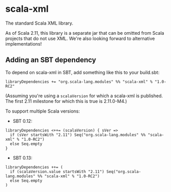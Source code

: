 scala-xml
=========

The standard Scala XML library.

As of Scala 2.11, this library is a separate jar that can be omitted from Scala projects that do not use XML.
We're also looking forward to alternative implementations!

## Adding an SBT dependency
To depend on scala-xml in SBT, add something like this to your build.sbt:

```
libraryDependencies += "org.scala-lang.modules" %% "scala-xml" % "1.0-RC2"
```

(Assuming you're using a `scalaVersion` for which a scala-xml is published.
The first 2.11 milestone for which this is true is 2.11.0-M4.)

To support multiple Scala versions:

  - SBT 0.12:
```
libraryDependencies <++= (scalaVersion) { sVer =>
  if (sVer startsWith "2.11") Seq("org.scala-lang.modules" %% "scala-xml" % "1.0-RC2")
  else Seq.empty
}
```

  - SBT 0.13:
```
libraryDependencies ++= (
  if (scalaVersion.value startsWith "2.11") Seq("org.scala-lang.modules" %% "scala-xml" % "1.0-RC2")
  else Seq.empty
)
```
